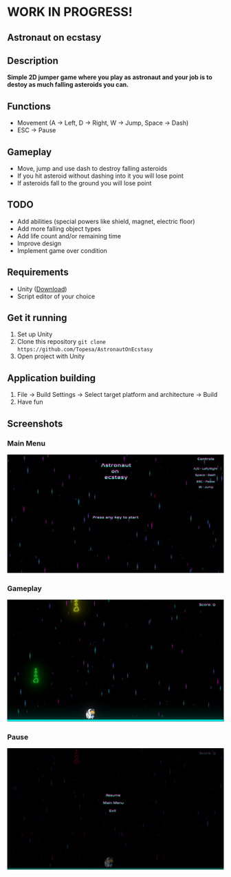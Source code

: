 # WORK IN PROGRESS!
## Astronaut on ecstasy

## Description
**Simple 2D jumper game where you play as astronaut and your job is to destoy as much falling asteroids you can.**

## Functions 
* Movement (A -> Left, D -> Right, W -> Jump, Space -> Dash)
* ESC -> Pause

## Gameplay
* Move, jump and use dash to destroy falling asteroids
* If you hit asteroid without dashing into it you will lose point
* If asteroids fall to the ground you will lose point

## TODO
* Add abilities (special powers like shield, magnet, electric floor)
* Add more falling object types
* Add life count and/or remaining time
* Improve design
* Implement game over condition

## Requirements 
* Unity ([Download](https://unity.com/download))
* Script editor of your choice

## Get it running
1. Set up Unity
2. Clone this repository `git clone https://github.com/Topesa/AstronautOnEcstasy`
3. Open project with Unity

## Application building
1. File -> Build Settings -> Select target platform and architecture -> Build
2. Have fun 

## Screenshots
### Main Menu 
![](Images/main.png)

### Gameplay
![](Images/gameplay.png)

### Pause
![](Images/pause.png)

